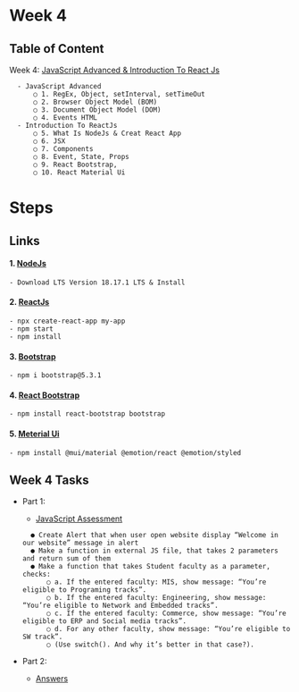 # Week 4

## Table of Content
  
  Week 4: [JavaScript Advanced & Introduction To React Js]()
  
      - JavaScript Advanced
          ○ 1. RegEx, Object, setInterval, setTimeOut
          ○ 2. Browser Object Model (BOM)
          ○ 3. Document Object Model (DOM)
          ○ 4. Events HTML
      - Introduction To ReactJs
          ○ 5. What Is NodeJs & Creat React App
          ○ 6. JSX
          ○ 7. Components
          ○ 8. Event, State, Props
          ○ 9. React Bootstrap,
          ○ 10. React Material Ui


# Steps
## Links

#### 1. [NodeJs](https://nodejs.org/en)
```
- Download LTS Version 18.17.1 LTS & Install
```
#### 2. [ReactJs](https://react.dev/)
```
- npx create-react-app my-app
- npm start
- npm install
```
#### 3. [Bootstrap](https://getbootstrap.com/)
```
- npm i bootstrap@5.3.1
```
#### 4. [React Bootstrap](https://react-bootstrap.netlify.app/docs/getting-started/introduction)
```
- npm install react-bootstrap bootstrap
```
#### 5. [Meterial Ui](https://mui.com/material-ui/getting-started/installation/)
```
- npm install @mui/material @emotion/react @emotion/styled
```

## Week 4 Tasks

  - Part 1:
    - [JavaScript Assessment](https://github.com/x39OME/Ustudy-Application-Development-Camp/tree/main/Week%204/Part%201/Assessment%20Task%204%20Part%201)
    ```
      ●	Create Alert that when user open website display “Welcome in our website” message in alert
      ●	Make a function in external JS file, that takes 2 parameters and return sum of them
      ●	Make a function that takes Student faculty as a parameter, checks:
          ○	a. If the entered faculty: MIS, show message: “You’re eligible to Programing tracks”.
          ○	b. If the entered faculty: Engineering, show message: “You’re eligible to Network and Embedded tracks”.
          ○	c. If the entered faculty: Commerce, show message: “You’re eligible to ERP and Social media tracks”.
          ○	d. For any other faculty, show message: “You’re eligible to SW track”.
          ○	(Use switch(). And why it’s better in that case?).
    ```
      
  - Part 2:
    - [Answers](https://github.com/x39OME/Ustudy-Application-Development-Camp/tree/main/Week%204/Part%202/Assessment%20Task%204%20Part%202)
